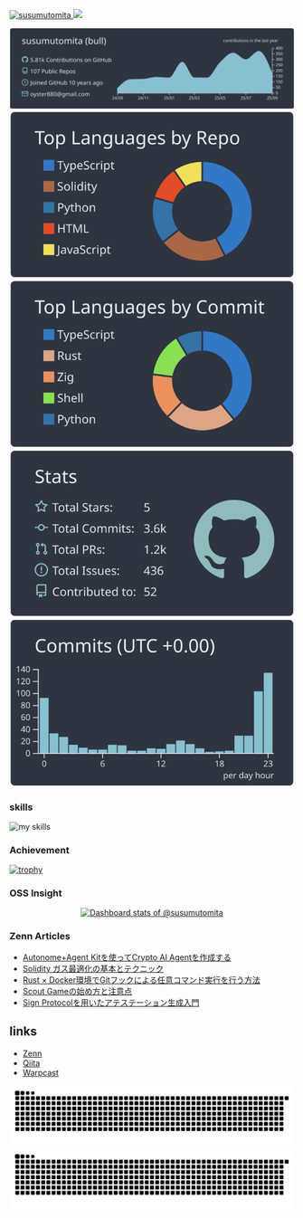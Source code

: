 <p align="left">
  <a href="https://github.com/yutkat/yutkat/">
    <img src="https://komarev.com/ghpvc/?username=susumutomita" alt="susumutomita" />
  </a>
  <a href="https://github.com/susumutomita">
    <img height="20" src="https://img.shields.io/github/followers/susumutomita?label=follow&logo=github&style=flat" />
  </a>
</p>

[![](https://raw.githubusercontent.com/susumutomita/susumutomita/main/profile-summary-card-output/nord_dark/0-profile-details.svg)](https://github.com/vn7n24fzkq/github-profile-summary-cards)
[![](https://raw.githubusercontent.com/susumutomita/susumutomita/main/profile-summary-card-output/nord_dark/1-repos-per-language.svg)](https://github.com/vn7n24fzkq/github-profile-summary-cards) [![](https://raw.githubusercontent.com/susumutomita/susumutomita/main/profile-summary-card-output/nord_dark/2-most-commit-language.svg)](https://github.com/vn7n24fzkq/github-profile-summary-cards)
[![](https://raw.githubusercontent.com/susumutomita/susumutomita/main/profile-summary-card-output/nord_dark/3-stats.svg)](https://github.com/vn7n24fzkq/github-profile-summary-cards) [![](https://raw.githubusercontent.com/susumutomita/susumutomita/main/profile-summary-card-output/nord_dark/4-productive-time.svg)](https://github.com/vn7n24fzkq/github-profile-summary-cards)

### skills

<img alt="my skills" src="https://skillicons.dev/icons?theme=light&perline=8&i=ruby,ts,js,html,css,nodejs,react,firebase,vercel,aws,azure,git,github,githubactions,gitlab,docker,go,graphql,jenkins,linux,md,maven,gradle,solidity,bash,raspberrypi" />

### Achievement

[![trophy](https://github-profile-trophy.vercel.app/?username=susumutomita)](https://github.com/ryo-ma/github-profile-trophy)

### OSS Insight

<a href="https://next.ossinsight.io/widgets/official/compose-user-dashboard-stats?user_id=11481781" target="_blank" style="display: block" align="center">
  <picture>
    <source media="(prefers-color-scheme: dark)" srcset="https://next.ossinsight.io/widgets/official/compose-user-dashboard-stats/thumbnail.png?user_id=11481781&image_size=auto&color_scheme=dark" width="771" height="auto">
    <img alt="Dashboard stats of @susumutomita" src="https://next.ossinsight.io/widgets/official/compose-user-dashboard-stats/thumbnail.png?user_id=11481781&image_size=auto&color_scheme=light" width="771" height="auto">
  </picture>
</a>

### Zenn Articles
<!-- BLOG-POST-LIST:START -->
- [Autonome+Agent Kitを使ってCrypto AI Agentを作成する](https://zenn.dev/bull/articles/how-to-integrate-agentkit-to-autonome)
- [Solidity ガス最適化の基本とテクニック](https://zenn.dev/bull/articles/how-to-optimize-gas)
- [Rust × Docker環境でGitフックによる任意コマンド実行を行う方法](https://zenn.dev/bull/articles/getting-started-cargo-husky)
- [Scout Gameの始め方と注意点](https://zenn.dev/bull/articles/getting-started-scout-game)
- [Sign Protocolを用いたアテステーション生成入門](https://zenn.dev/bull/articles/getting-started-sign-protocol)
<!-- BLOG-POST-LIST:END -->

## links

- [Zenn](https://zenn.dev/bull)
- [Qiita](https://qiita.com/tonitoni415)
- [Warpcast](https://warpcast.com/amedama)

![snek go brr](https://raw.githubusercontent.com/susumutomita/susumutomita/snek/snek-light.svg#gh-light-mode-only)
![snek go brr](https://raw.githubusercontent.com/susumutomita/susumutomita/snek/snek-dark.svg#gh-dark-mode-only)
